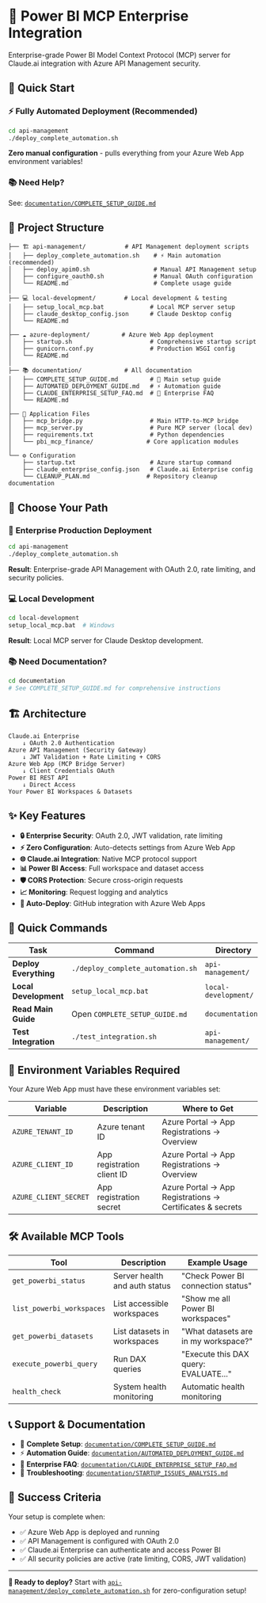 # 🚀 Power BI MCP Enterprise Integration

Enterprise-grade Power BI Model Context Protocol (MCP) server for Claude.ai integration with Azure API Management security.

## 🎯 Quick Start

### ⚡ **Fully Automated Deployment (Recommended)**
```bash
cd api-management
./deploy_complete_automation.sh
```
**Zero manual configuration** - pulls everything from your Azure Web App environment variables!

### 📚 **Need Help?**
See: [`documentation/COMPLETE_SETUP_GUIDE.md`](documentation/COMPLETE_SETUP_GUIDE.md)

## 📁 Project Structure

```
├── 🏗️ api-management/           # API Management deployment scripts
│   ├── deploy_complete_automation.sh    # ⚡ Main automation (recommended)
│   ├── deploy_apim0.sh                  # Manual API Management setup
│   ├── configure_oauth0.sh              # Manual OAuth configuration
│   └── README.md                        # Complete usage guide
│
├── 💻 local-development/        # Local development & testing
│   ├── setup_local_mcp.bat             # Local MCP server setup
│   ├── claude_desktop_config.json      # Claude Desktop config
│   └── README.md
│
├── ☁️ azure-deployment/         # Azure Web App deployment
│   ├── startup.sh                      # Comprehensive startup script
│   ├── gunicorn.conf.py                # Production WSGI config
│   └── README.md
│
├── 📚 documentation/            # All documentation
│   ├── COMPLETE_SETUP_GUIDE.md         # 📖 Main setup guide
│   ├── AUTOMATED_DEPLOYMENT_GUIDE.md   # ⚡ Automation guide
│   ├── CLAUDE_ENTERPRISE_SETUP_FAQ.md  # 🏢 Enterprise FAQ
│   └── README.md
│
├── 🐍 Application Files
│   ├── mcp_bridge.py                   # Main HTTP-to-MCP bridge
│   ├── mcp_server.py                   # Pure MCP server (local dev)
│   ├── requirements.txt                # Python dependencies
│   └── pbi_mcp_finance/               # Core application modules
│
└── ⚙️ Configuration
    ├── startup.txt                     # Azure startup command
    ├── claude_enterprise_config.json   # Claude.ai Enterprise config
    └── CLEANUP_PLAN.md                # Repository cleanup documentation
```

## 🎯 Choose Your Path

### 🏢 **Enterprise Production Deployment**
```bash
cd api-management
./deploy_complete_automation.sh
```
**Result**: Enterprise-grade API Management with OAuth 2.0, rate limiting, and security policies.

### 💻 **Local Development**
```bash
cd local-development
setup_local_mcp.bat  # Windows
```
**Result**: Local MCP server for Claude Desktop development.

### 📚 **Need Documentation?**
```bash
cd documentation
# See COMPLETE_SETUP_GUIDE.md for comprehensive instructions
```

## 🏗️ Architecture

```
Claude.ai Enterprise
    ↓ OAuth 2.0 Authentication
Azure API Management (Security Gateway)
    ↓ JWT Validation + Rate Limiting + CORS
Azure Web App (MCP Bridge Server)
    ↓ Client Credentials OAuth
Power BI REST API
    ↓ Direct Access
Your Power BI Workspaces & Datasets
```

## ✨ Key Features

- **🔒 Enterprise Security**: OAuth 2.0, JWT validation, rate limiting
- **⚡ Zero Configuration**: Auto-detects settings from Azure Web App
- **🌐 Claude.ai Integration**: Native MCP protocol support
- **📊 Power BI Access**: Full workspace and dataset access
- **🛡️ CORS Protection**: Secure cross-origin requests
- **📈 Monitoring**: Request logging and analytics
- **🔄 Auto-Deploy**: GitHub integration with Azure Web Apps

## 🚀 Quick Commands

| Task | Command | Directory |
|------|---------|-----------|
| **Deploy Everything** | `./deploy_complete_automation.sh` | `api-management/` |
| **Local Development** | `setup_local_mcp.bat` | `local-development/` |
| **Read Main Guide** | Open `COMPLETE_SETUP_GUIDE.md` | `documentation/` |
| **Test Integration** | `./test_integration.sh` | `api-management/` |

## 🔧 Environment Variables Required

Your Azure Web App must have these environment variables set:

| Variable | Description | Where to Get |
|----------|-------------|--------------|
| `AZURE_TENANT_ID` | Azure tenant ID | Azure Portal → App Registrations → Overview |
| `AZURE_CLIENT_ID` | App registration client ID | Azure Portal → App Registrations → Overview |
| `AZURE_CLIENT_SECRET` | App registration secret | Azure Portal → App Registrations → Certificates & secrets |

## 🛠️ Available MCP Tools

| Tool | Description | Example Usage |
|------|-------------|---------------|
| `get_powerbi_status` | Server health and auth status | "Check Power BI connection status" |
| `list_powerbi_workspaces` | List accessible workspaces | "Show me all Power BI workspaces" |
| `get_powerbi_datasets` | List datasets in workspaces | "What datasets are in my workspace?" |
| `execute_powerbi_query` | Run DAX queries | "Execute this DAX query: EVALUATE..." |
| `health_check` | System health monitoring | Automatic health monitoring |

## 📞 Support & Documentation

- 📖 **Complete Setup**: [`documentation/COMPLETE_SETUP_GUIDE.md`](documentation/COMPLETE_SETUP_GUIDE.md)
- ⚡ **Automation Guide**: [`documentation/AUTOMATED_DEPLOYMENT_GUIDE.md`](documentation/AUTOMATED_DEPLOYMENT_GUIDE.md)
- 🏢 **Enterprise FAQ**: [`documentation/CLAUDE_ENTERPRISE_SETUP_FAQ.md`](documentation/CLAUDE_ENTERPRISE_SETUP_FAQ.md)
- 🔧 **Troubleshooting**: [`documentation/STARTUP_ISSUES_ANALYSIS.md`](documentation/STARTUP_ISSUES_ANALYSIS.md)

## 🎉 Success Criteria

Your setup is complete when:
- ✅ Azure Web App is deployed and running
- ✅ API Management is configured with OAuth 2.0
- ✅ Claude.ai Enterprise can authenticate and access Power BI
- ✅ All security policies are active (rate limiting, CORS, JWT validation)

---

**🚀 Ready to deploy?** Start with [`api-management/deploy_complete_automation.sh`](api-management/) for zero-configuration setup!